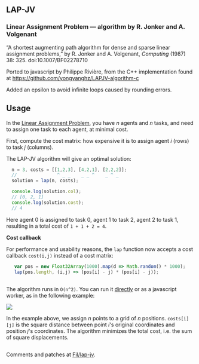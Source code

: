 ## LAP-JV
### Linear Assignment Problem — algorithm by R. Jonker and A. Volgenant

“A shortest augmenting path algorithm for dense and sparse linear assignment problems,” by R. Jonker and A. Volgenant, _Computing_ (1987) 38: 325. doi:10.1007/BF02278710
 
Ported to javascript by Philippe Rivière, from the C++ implementation found at https://github.com/yongyanghz/LAPJV-algorithm-c

Added an epsilon to avoid infinite loops caused by rounding errors.


## Usage

In the [Linear Assignment Problem](https://en.wikipedia.org/wiki/Assignment_problem), you have _n_ agents and _n_ tasks, and need to assign one task to each agent, at minimal cost.

First, compute the cost matrix: how expensive it is to assign agent _i_ (rows) to task _j_ (columns).

The LAP-JV algorithm will give an optimal solution:

```javascript
  n = 3, costs = [[1,2,3], [4,2,1], [2,2,2]];
  //               ^ _ _    _ _ ^    _ ^ _
  solution = lap(n, costs);

  console.log(solution.col);
  // [0, 2, 1]
  console.log(solution.cost);
  // 4
```

Here agent 0 is assigned to task 0, agent 1 to task 2, agent 2 to task 1, resulting in a total cost of `1 + 1 + 2 = 4`.


**Cost callback**

For performance and usability reasons, the `lap` function now accepts a cost callback `cost(i,j)` instead of a cost matrix:
```javascript
   var pos = new Float32Array(1000).map(d => Math.random() * 1000);
   lap(pos.length, (i,j) => (pos[i] - j) * (pos[i] - j));
```

## 

The algorithm runs in `O(n^2)`. You can run it [directly](http://bl.ocks.org/Fil/6ead5eea43ec506d5550f095edc45e3f) or as a javascript worker, as in the following example:

[![](https://gist.githubusercontent.com/Fil/d9752d8c41cc2cc176096ce475233966/raw/88c1e7e4d62df8145a68808b7252cd5013e0394f/thumbnail.png)](http://bl.ocks.org/Fil/d9752d8c41cc2cc176096ce475233966)

In the example above, we assign _n_ points to a grid of _n_ positions. `costs[i][j]` is the square distance between point _i_'s original coordinates and position _j_'s coordinates. The algorithm minimizes the total cost, i.e. the sum of square displacements.


## 

Comments and patches at [Fil/lap-jv](https://github.com/Fil/lap-jv).
